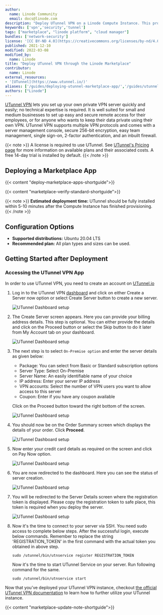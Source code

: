 ```yaml
---
author:
  name: Linode Community
  email: docs@linode.com
description: "Deploy UTunnel VPN on a Linode Compute Instance. This provides you with a cloud-based subscription service that allows users to create VPN servers."
keywords: ['vpn','security','tunnel']
tags: ["marketplace", "linode platform", "cloud manager"]
bundles: ['network-security']
license: '[CC BY-ND 4.0](https://creativecommons.org/licenses/by-nd/4.0)'
published: 2021-12-10
modified: 2022-03-08
modified_by:
  name: Linode
title: "Deploy UTunnel VPN through the Linode Marketplace"
contributor:
  name: Linode
external_resources:
- '[UTunnel](https://www.utunnel.io/)'
aliases: ['/guides/deploying-utunnel-marketplace-app/','/guides/utunnel-marketplace-app/']
authors: ["Linode"]
---
```


[UTunnel VPN](https://www.utunnel.io/) lets you set up your own private VPN server quickly and easily; no technical expertise is required. It is well suited for small and medium businesses to set up easy and secure remote access for their employees, or for anyone who wants to keep their data private using their own VPN. UTunnel VPN supports multiple VPN protocols and comes with a server management console, secure 256-bit encryption, easy team management, single sign-on, 2-factor authentication, and an inbuilt firewall.

{{< note >}}
A license is required to use UTunnel. See [UTunnel's Pricing page](https://www.utunnel.io/vpn-server-pricing-plans) for more information on available plans and their associated costs. A free 14-day trial is installed by default.
{{< /note >}}

## Deploying a Marketplace App

{{< content "deploy-marketplace-apps-shortguide">}}

{{< content "marketplace-verify-standard-shortguide">}}

{{< note >}}
**Estimated deployment time:** UTunnel should be fully installed within 5-10 minutes after the Compute Instance has finished provisioning.
{{< /note >}}

## Configuration Options

- **Supported distributions:** Ubuntu 20.04 LTS
- **Recommended plan:** All plan types and sizes can be used.

## Getting Started after Deployment

### Accessing the UTunnel VPN App

In order to use UTunnel VPN, you need to create an account on [UTunnel.io](https://dashboard.utunnel.io/user/signup/)

1.  Log in to the UTunnel VPN [dashboard](https://dashboard.utunnel.io/) and click on either Create a Server now option or select Create Server button to create a new server.

    ![UTunnel Dashboard setup](utunnel_dashboard1.png)

1.  The Create Server screen appears. Here you can provide your billing address details. This step is optional. You can either provide the details and click on the Proceed button or select the Skip button to do it later from My Account tab on your dashboard.

    ![UTunnel Dashboard setup](utunnel_dashboard2.png)

1.  The next step is to select `On-Premise option` and enter the server details as given below:

    - Package: You can select from Basic or Standard subscription options
    - Server Type: Select On-Premise
    - Server Name: An easily identifiable name of your choice
    - IP address: Enter your server IP address
    - VPN accounts: Select the number of VPN users you want to allow access to this server
    - Coupon: Enter if you have any coupon available

    Click on the Proceed button toward the right bottom of the screen.

    ![UTunnel Dashboard setup](utunnel_dashboard3.png)

1.  You should now be on the Order Summary screen which displays the details of your order. Click **Proceed**.

    ![UTunnel Dashboard setup](utunnel_dashboard4.png)

1.  Now enter your credit card details as required on the screen and click on Pay Now option.

    ![UTunnel Dashboard setup](utunnel_dashboard5.png)

1.  You are now redirected to the dashboard. Here you can see the status of server creation.

    ![UTunnel Dashboard setup](utunnel_dashboard6.png)

1.  You will be redirected to the Server Details screen where the registration token is displayed. Please copy the registration token to safe place, this token is required when you deploy the server.

    ![UTunnel Dashboard setup](utunnel_dashboard7.png)

1.  Now it's the time to connect to your server via SSH. You need sudo access to complete below steps. After the successful login, execute below commands. Remember to replace the string 'REGISTRATION_TOKEN' in the first command with the actual token you obtained in above step.

        sudo /utunnel/bin/utnservice register REGISTRATION_TOKEN

    Now it's the time to start UTunnel Service on your server. Run following command for the same.

        sudo /utunnel/bin/utnservice start

Now that you’ve deployed your UTunnel VPN instance, checkout [the official UTunnel VPN documentation](https://help.utunnel.io/About-UTunnel-VPN) to learn how to further utilize your UTunnel instance.

{{< content "marketplace-update-note-shortguide">}}